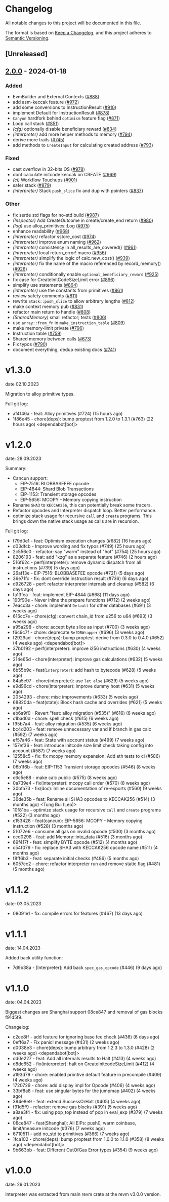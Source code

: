 # Changelog
All notable changes to this project will be documented in this file.

The format is based on [Keep a Changelog](https://keepachangelog.com/en/1.0.0/),
and this project adheres to [Semantic Versioning](https://semver.org/spec/v2.0.0.html).

## [Unreleased]

## [2.0.0](https://github.com/CeciliaZ030/revm/compare/revm-interpreter-v1.3.0...revm-interpreter-v2.0.0) - 2024-01-18

### Added
- EvmBuilder and External Contexts ([#888](https://github.com/CeciliaZ030/revm/pull/888))
- add asm-keccak feature ([#972](https://github.com/CeciliaZ030/revm/pull/972))
- add some conversions to InstructionResult ([#910](https://github.com/CeciliaZ030/revm/pull/910))
- implement Default for InstructionResult ([#878](https://github.com/CeciliaZ030/revm/pull/878))
- `Canyon` hardfork behind `optimism` feature flag ([#871](https://github.com/CeciliaZ030/revm/pull/871))
- Loop call stack ([#851](https://github.com/CeciliaZ030/revm/pull/851))
- *(cfg)* optionally disable beneficiary reward ([#834](https://github.com/CeciliaZ030/revm/pull/834))
- *(interpreter)* add more helper methods to memory ([#794](https://github.com/CeciliaZ030/revm/pull/794))
- derive more traits ([#745](https://github.com/CeciliaZ030/revm/pull/745))
- add methods to `CreateInput` for calculating created address ([#793](https://github.com/CeciliaZ030/revm/pull/793))

### Fixed
- cast overflow in 32-bits OS ([#978](https://github.com/CeciliaZ030/revm/pull/978))
- dont calculate initcode keccak on CREATE ([#969](https://github.com/CeciliaZ030/revm/pull/969))
- *(ci)* Workflow Touchups ([#901](https://github.com/CeciliaZ030/revm/pull/901))
- safer stack ([#879](https://github.com/CeciliaZ030/revm/pull/879))
- *(interpreter)* Stack `push_slice` fix and dup with pointers ([#837](https://github.com/CeciliaZ030/revm/pull/837))

### Other
- fix serde std flags for no-std build ([#987](https://github.com/CeciliaZ030/revm/pull/987))
- *(Inspector)* Add CreateOutcome in create/create_end return ([#980](https://github.com/CeciliaZ030/revm/pull/980))
- *(log)* use alloy_primitives::Log ([#975](https://github.com/CeciliaZ030/revm/pull/975))
- enhance readability ([#968](https://github.com/CeciliaZ030/revm/pull/968))
- *(interpreter)* refactor sstore_cost ([#974](https://github.com/CeciliaZ030/revm/pull/974))
- *(interpreter)* improve enum naming ([#962](https://github.com/CeciliaZ030/revm/pull/962))
- *(interpreter)* consistency in all_results_are_covered() ([#961](https://github.com/CeciliaZ030/revm/pull/961))
- *(interpreter)* local return_error! macro ([#956](https://github.com/CeciliaZ030/revm/pull/956))
- *(interpreter)* simplify the logic of calc.new_cost() ([#939](https://github.com/CeciliaZ030/revm/pull/939))
- *(interpreter)* fix the name of the macro referenced by record_memory() ([#926](https://github.com/CeciliaZ030/revm/pull/926))
- *(interpreter)* conditionally enable `optional_beneficiary_reward` ([#925](https://github.com/CeciliaZ030/revm/pull/925))
- fix case for CreateInitCodeSizeLimit error ([#896](https://github.com/CeciliaZ030/revm/pull/896))
- simplify use statements ([#864](https://github.com/CeciliaZ030/revm/pull/864))
- *(interpreter)* use the constants from primitives ([#861](https://github.com/CeciliaZ030/revm/pull/861))
- review safety comments ([#811](https://github.com/CeciliaZ030/revm/pull/811))
- rewrite `Stack::push_slice` to allow arbitrary lengths ([#812](https://github.com/CeciliaZ030/revm/pull/812))
- make context memory pub ([#831](https://github.com/CeciliaZ030/revm/pull/831))
- refactor main return to handle ([#808](https://github.com/CeciliaZ030/revm/pull/808))
- *(SharedMemory)* small refactor; tests ([#806](https://github.com/CeciliaZ030/revm/pull/806))
- use `array::from_fn` in `make_instruction_table` ([#809](https://github.com/CeciliaZ030/revm/pull/809))
- make memory-limit private ([#796](https://github.com/CeciliaZ030/revm/pull/796))
- Instruction table ([#759](https://github.com/CeciliaZ030/revm/pull/759))
- Shared memory between calls ([#673](https://github.com/CeciliaZ030/revm/pull/673))
- Fix typos ([#790](https://github.com/CeciliaZ030/revm/pull/790))
- document everything, dedup existing docs ([#741](https://github.com/CeciliaZ030/revm/pull/741))

# v1.3.0
date 02.10.2023

Migration to alloy primitive types.

Full git log:
* af4146a - feat: Alloy primitives (#724) (15 hours ago) <evalir>
* 1f86e45 - chore(deps): bump proptest from 1.2.0 to 1.3.1 (#763) (22 hours ago) <dependabot[bot]>

# v1.2.0
date: 28.09.2023

Summary:
* Cancun support:
  * EIP-7516: BLOBBASEFEE opcode
  * EIP-4844: Shard Blob Transactions
  * EIP-1153: Transient storage opcodes
  * EIP-5656: MCOPY - Memory copying instruction
* Rename `SHA3` to `KECCAK256`, this can potentially break some tracers.
* Refactor opcodes and Interpreter dispatch loop. Better performance.
* optimize stack usage for recursive `call` and `create` programs.
    This brings down the native stack usage as calls are in recursion.

Full git log:
* f79d0e1 - feat: Optimism execution changes (#682) (16 hours ago) <clabby>
* d03dfcb - Improve wording and fix typos (#749) (25 hours ago) <Paul Razvan Berg>
* 2c556c0 - refactor: say "warm" instead of "hot" (#754) (25 hours ago) <Paul Razvan Berg>
* 8206193 - feat: add "kzg" as a separate feature (#746) (2 hours ago) <DaniPopes>
* 516f62c - perf(interpreter): remove dynamic dispatch from all instructions (#739) (5 days ago) <DaniPopes>
* 26af13e - EIP-7516: BLOBBASEFEE opcode (#721) (5 days ago) <rakita>
* 36e71fc - fix: dont override instruction result (#736) (6 days ago) <rakita>
* d926728 - perf: refactor interpreter internals and cleanup (#582) (6 days ago) <DaniPopes>
* fa13fea - feat: implement EIP-4844 (#668) (11 days ago) <DaniPopes>
* 190f90e - Never inline the prepare functions (#712) (2 weeks ago) <Valentin Mihov>
* 7eacc3a - chore: implement `Default` for other databases (#691) (3 weeks ago) <DaniPopes>
* 616cc7e - chore(cfg): convert chain_id from u256 to u64 (#693) (3 weeks ago) <Lorenzo Feroleto>
* a95a298 - chore: accept byte slice as input (#700) (3 weeks ago) <Matthias Seitz>
* f6c9c7f - chore: deprecate `RefDBWrapper` (#696) (3 weeks ago) <DaniPopes>
* f2929ad - chore(deps): bump proptest-derive from 0.3.0 to 0.4.0 (#652) (4 weeks ago) <dependabot[bot]>
* 37b0192 - perf(interpreter): improve i256 instructions (#630) (4 weeks ago) <DaniPopes>
* 214e65d - chore(interpreter): improve gas calculations (#632) (5 weeks ago) <DaniPopes>
* 6b55b9c - feat(`interpreter`): add hash to bytecode (#628) (5 weeks ago) <evalir>
* 84a5e97 - chore(interpreter): use `let else` (#629) (5 weeks ago) <DaniPopes>
* e9d96cd - chore(interpreter): improve dummy host (#631) (5 weeks ago) <DaniPopes>
* 2054293 - chore: misc improvements (#633) (5 weeks ago) <DaniPopes>
* 68820da - feat(state): Block hash cache and overrides (#621) (5 weeks ago) <rakita>
* eb6a9f0 - Revert "feat: alloy migration (#535)" (#616) (6 weeks ago) <rakita>
* c1bad0d - chore: spell check (#615) (6 weeks ago) <Roman Krasiuk>
* f95b7a4 - feat: alloy migration (#535) (6 weeks ago) <DaniPopes>
* bc4d203 - feat: remove unnecessary var and if branch in gas calc (#592) (7 weeks ago) <bemevolent>
* ef57a46 - feat: State with account status (#499) (7 weeks ago) <rakita>
* 157ef36 - feat: introduce initcode size limit check taking config into account (#587) (7 weeks ago) <evalir>
* 12558c5 - fix: fix mcopy memory expansion. Add eth tests to ci (#586) (7 weeks ago) <rakita>
* 06b1f6b - feat: EIP-1153 Transient storage opcodes (#546) (8 weeks ago) <Mark Tyneway>
* c6c5e88 - make calc public  (#575) (8 weeks ago) <BrazilRaw>
* 0a739e4 - fix(interpreter): mcopy call order (#570) (8 weeks ago) <DaniPopes>
* 30bfa73 - fix(doc): Inline documentation of re-exports (#560) (9 weeks ago) <Yiannis Marangos>
* 36de35b - feat: Rename all SHA3 opcodes to KECCAK256 (#514) (3 months ago) <Tung Bui (Leo)>
* 10f81ba - optimize stack usage for recursive `call` and `create` programs (#522) (3 months ago) <Valentin Mihov>
* c153428 - feat(cancun): EIP-5656: MCOPY - Memory copying instruction (#528) (3 months ago) <Waylon Jepsen>
* 51072e6 - consume all gas on invalid opcode (#500) (3 months ago) <teddav>
* ccd0298 - feat: add Memory::into_data (#516) (3 months ago) <Matthias Seitz>
* 69f417f - feat: simplify BYTE opcode (#512) (4 months ago) <teddav>
* c54f079 - fix: replace SHA3 with KECCAK256 opcode name (#511) (4 months ago) <Matthias Seitz>
* f8ff6b3 - feat: separate initial checks (#486) (5 months ago) <rakita>
* 6057cc2 - chore: refactor interpreter run and remove static flag (#481) (5 months ago) <rakita>


# v1.1.2
date: 03.05.2023

* 08091e1 - fix: compile errors for features (#467) (13 days ago) <rakita>

# v1.1.1
date: 14.04.2023

Added back utility function:
* 7d9b38a - [Interpreter]: Add back `spec_gas_opcode` (#446) (9 days ago) <Enrique Ortiz>

# v1.1.0
date: 04.04.2023

Biggest changes are Shanghai support 08ce847 and removal of gas blocks f91d5f9.

Changelog:
* c2ee8ff - add feature for ignoring base fee check (#436) (6 days ago) <Dan Cline>
* 0eff6a7 - Fix panic! message (#431) (2 weeks ago) <David Kulman>
* d0038e3 - chore(deps): bump arbitrary from 1.2.3 to 1.3.0 (#428) (2 weeks ago) <dependabot[bot]>
* dd0e227 - feat: Add all internals results to Halt (#413) (4 weeks ago) <rakita>
* d8dc652 - fix(interpreter): halt on CreateInitcodeSizeLimit (#412) (4 weeks ago) <Roman Krasiuk>
* a193d79 - chore: enabled primtive default feature in precompile (#409) (4 weeks ago) <Matthias Seitz>
* 1720729 - chore: add display impl for Opcode (#406) (4 weeks ago) <Matthias Seitz>
* 33bf8a8 - feat: use singular bytes for the jumpmap (#402) (4 weeks ago) <Bjerg>
* 394e8e9 - feat: extend SuccessOrHalt (#405) (4 weeks ago) <Matthias Seitz>
* f91d5f9 - refactor: remove gas blocks (#391) (5 weeks ago) <Bjerg>
* a8ae3f4 - fix: using pop_top instead of pop in eval_exp (#379) (7 weeks ago) <flyq>
* 08ce847 - feat(Shanghai): All EIPs: push0, warm coinbase, limit/measure initcode (#376) (7 weeks ago) <rakita>
* 6710511 - add no_std to primitives (#366) (7 weeks ago) <rakita>
* 1fca102 - chore(deps): bump proptest from 1.0.0 to 1.1.0 (#358) (8 weeks ago) <dependabot[bot]>
* 9b663bb - feat: Different OutOfGas Error types (#354) (9 weeks ago) <Chirag Baghasingh>

# v1.0.0
date: 29.01.2023

Interpreter was extracted from main revm crate at the revm v3.0.0 version.
